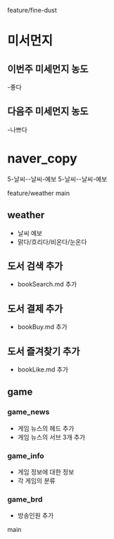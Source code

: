 feature/fine-dust
# 미서먼지

## 이번주 미세먼지 농도

-좋다

## 다음주 미세먼지 농도

-나쁘다

# naver_copy

5-날씨--날씨-예보
5-날씨--날씨-예보

 feature/weather
main
## weather

- 날씨 예보
- 맑다/흐리다/비온다/눈온다


## 도서 검색 추가

- bookSearch.md 추가

## 도서 결제 추가

- bookBuy.md 추가


## 도서 즐겨찾기 추가

- bookLike.md 추가

## game

### game_news

- 게임 뉴스의 헤드 추가
- 게임 뉴스의 서브 3개 추가

### game_info

- 게임 정보에 대한 정보
- 각 게임의 분류

### game_brd

- 방송인원 추가

main
